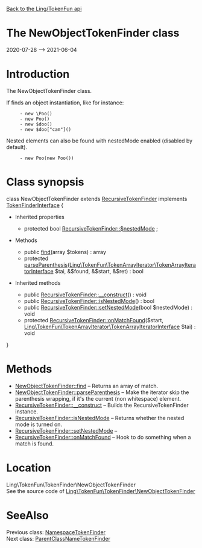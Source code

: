 [Back to the Ling/TokenFun api](https://github.com/lingtalfi/TokenFun/blob/master/doc/api/Ling/TokenFun.md)



The NewObjectTokenFinder class
================
2020-07-28 --> 2021-06-04






Introduction
============

The NewObjectTokenFinder class.

If finds an object instantiation, like for instance:

         - new \Poo()
         - new Poo()
         - new $doo()
         - new $doo["cam"]()


Nested elements can also be found with nestedMode enabled (disabled by default).

         - new Poo(new Poo())



Class synopsis
==============


class <span class="pl-k">NewObjectTokenFinder</span> extends [RecursiveTokenFinder](https://github.com/lingtalfi/TokenFun/blob/master/doc/api/Ling/TokenFun/TokenFinder/RecursiveTokenFinder.md) implements [TokenFinderInterface](https://github.com/lingtalfi/TokenFun/blob/master/doc/api/Ling/TokenFun/TokenFinder/TokenFinderInterface.md) {

- Inherited properties
    - protected bool [RecursiveTokenFinder::$nestedMode](#property-nestedMode) ;

- Methods
    - public [find](https://github.com/lingtalfi/TokenFun/blob/master/doc/api/Ling/TokenFun/TokenFinder/NewObjectTokenFinder/find.md)(array $tokens) : array
    - protected [parseParenthesis](https://github.com/lingtalfi/TokenFun/blob/master/doc/api/Ling/TokenFun/TokenFinder/NewObjectTokenFinder/parseParenthesis.md)([Ling\TokenFun\TokenArrayIterator\TokenArrayIteratorInterface](https://github.com/lingtalfi/TokenFun/blob/master/doc/api/Ling/TokenFun/TokenArrayIterator/TokenArrayIteratorInterface.md) $tai, &$found, &$start, &$ret) : bool

- Inherited methods
    - public [RecursiveTokenFinder::__construct](https://github.com/lingtalfi/TokenFun/blob/master/doc/api/Ling/TokenFun/TokenFinder/RecursiveTokenFinder/__construct.md)() : void
    - public [RecursiveTokenFinder::isNestedMode](https://github.com/lingtalfi/TokenFun/blob/master/doc/api/Ling/TokenFun/TokenFinder/RecursiveTokenFinder/isNestedMode.md)() : bool
    - public [RecursiveTokenFinder::setNestedMode](https://github.com/lingtalfi/TokenFun/blob/master/doc/api/Ling/TokenFun/TokenFinder/RecursiveTokenFinder/setNestedMode.md)(bool $nestedMode) : void
    - protected [RecursiveTokenFinder::onMatchFound](https://github.com/lingtalfi/TokenFun/blob/master/doc/api/Ling/TokenFun/TokenFinder/RecursiveTokenFinder/onMatchFound.md)($start, [Ling\TokenFun\TokenArrayIterator\TokenArrayIteratorInterface](https://github.com/lingtalfi/TokenFun/blob/master/doc/api/Ling/TokenFun/TokenArrayIterator/TokenArrayIteratorInterface.md) $tai) : void

}






Methods
==============

- [NewObjectTokenFinder::find](https://github.com/lingtalfi/TokenFun/blob/master/doc/api/Ling/TokenFun/TokenFinder/NewObjectTokenFinder/find.md) &ndash; Returns an array of match.
- [NewObjectTokenFinder::parseParenthesis](https://github.com/lingtalfi/TokenFun/blob/master/doc/api/Ling/TokenFun/TokenFinder/NewObjectTokenFinder/parseParenthesis.md) &ndash; Make the iterator skip the parenthesis wrapping, if it's the current (non whitespace) element.
- [RecursiveTokenFinder::__construct](https://github.com/lingtalfi/TokenFun/blob/master/doc/api/Ling/TokenFun/TokenFinder/RecursiveTokenFinder/__construct.md) &ndash; Builds the RecursiveTokenFinder instance.
- [RecursiveTokenFinder::isNestedMode](https://github.com/lingtalfi/TokenFun/blob/master/doc/api/Ling/TokenFun/TokenFinder/RecursiveTokenFinder/isNestedMode.md) &ndash; Returns whether the nested mode is turned on.
- [RecursiveTokenFinder::setNestedMode](https://github.com/lingtalfi/TokenFun/blob/master/doc/api/Ling/TokenFun/TokenFinder/RecursiveTokenFinder/setNestedMode.md) &ndash; 
- [RecursiveTokenFinder::onMatchFound](https://github.com/lingtalfi/TokenFun/blob/master/doc/api/Ling/TokenFun/TokenFinder/RecursiveTokenFinder/onMatchFound.md) &ndash; Hook to do something when a match is found.





Location
=============
Ling\TokenFun\TokenFinder\NewObjectTokenFinder<br>
See the source code of [Ling\TokenFun\TokenFinder\NewObjectTokenFinder](https://github.com/lingtalfi/TokenFun/blob/master/TokenFinder/NewObjectTokenFinder.php)



SeeAlso
==============
Previous class: [NamespaceTokenFinder](https://github.com/lingtalfi/TokenFun/blob/master/doc/api/Ling/TokenFun/TokenFinder/NamespaceTokenFinder.md)<br>Next class: [ParentClassNameTokenFinder](https://github.com/lingtalfi/TokenFun/blob/master/doc/api/Ling/TokenFun/TokenFinder/ParentClassNameTokenFinder.md)<br>
